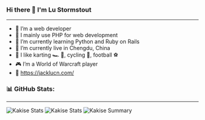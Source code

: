 ### Hi there 👋 I'm Lu Stormstout
---
- 👤 I’m a web developer
- 🔧 I mainly use PHP for web development
- 🌱 I’m currently learning Python and Ruby on Rails
- 📍 I’m currently live in Chengdu, China
- 🙂 I like karting 🏎️ 🏁, cycling 🚴, football ⚽️
- 🎮 I’m a World of Warcraft player
- 🔗 https://jacklucn.com/

### 📊 GitHub Stats:
---
<!-- ![Kakise github stats](https://github-readme-stats.vercel.app/api?username=LuStormstout&theme=default&show_icons=true&count_private=true) -->

![Kakise Stats](https://github-profile-summary-cards.vercel.app/api/cards/repos-per-language?username=LuStormstout&theme=default)
![Kakise Stats](https://github-profile-summary-cards.vercel.app/api/cards/most-commit-language?username=LuStormstout&theme=default)
![Kakise Summary](https://github-profile-summary-cards.vercel.app/api/cards/profile-details?username=LuStormstout&theme=default)

<!--
**LuStormstout/LuStormstout** is a ✨ _special_ ✨ repository because its `README.md` (this file) appears on your GitHub profile.

Here are some ideas to get you started:

- 🔭 I’m currently working on ...
- 🌱 I’m currently learning ...
- 👯 I’m looking to collaborate on ...
- 🤔 I’m looking for help with ...
- 💬 Ask me about ...
- 📫 How to reach me: ...
- 😄 Pronouns: ...
- ⚡ Fun fact: ...
-->
